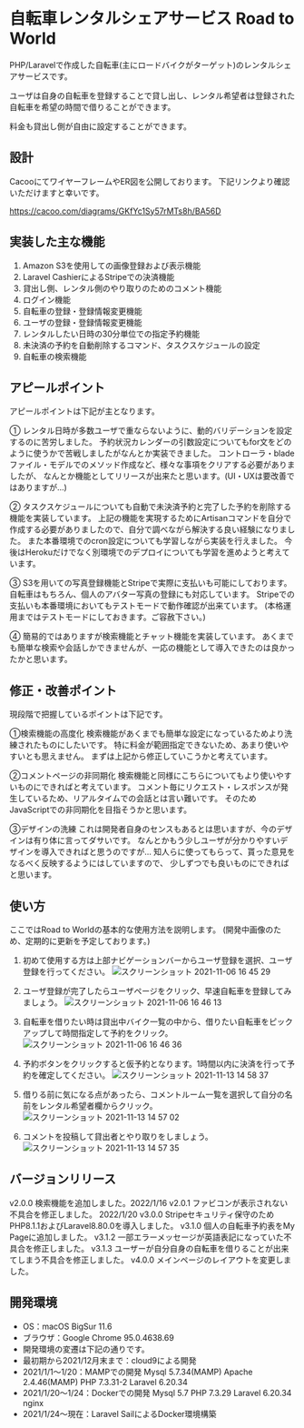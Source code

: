 # 自転車レンタルシェアサービス Road to World

PHP/Laravelで作成した自転車(主にロードバイクがターゲット)のレンタルシェアサービスです。

ユーザは自身の自転車を登録することで貸し出し、レンタル希望者は登録された自転車を希望の時間で借りることができます。

料金も貸出し側が自由に設定することができます。


## 設計
CacooにてワイヤーフレームやER図を公開しております。
下記リンクより確認いただけますと幸いです。

<https://cacoo.com/diagrams/GKfYc1Sy57rMTs8h/BA56D>

## 実装した主な機能
1. Amazon S3を使用しての画像登録および表示機能
2. Laravel CashierによるStripeでの決済機能
3. 貸出し側、レンタル側のやり取りのためのコメント機能
4. ログイン機能
5. 自転車の登録・登録情報変更機能
6. ユーザの登録・登録情報変更機能
7. レンタルしたい日時の30分単位での指定予約機能
8. 未決済の予約を自動削除するコマンド、タスクスケジュールの設定
9. 自転車の検索機能


## アピールポイント
アピールポイントは下記が主となります。

①
レンタル日時が多数ユーザで重ならないように、動的バリデーションを設定するのに苦労しました。
予約状況カレンダーの引数設定についてもfor文をどのように使うかで苦戦しましたがなんとか実装できました。
コントローラ・bladeファイル・モデルでのメソッド作成など、様々な事項をクリアする必要がありましたが、
なんとか機能としてリリースが出来たと思います。(UI・UXは要改善ではありますが…)

②
タスクスケジュールについても自動で未決済予約と完了した予約を削除する機能を実装しています。
上記の機能を実現するためにArtisanコマンドを自分で作成する必要がありましたので、自分で調べながら解決する良い経験になりました。
また本番環境でのcron設定についても学習しながら実装を行えました。
今後はHerokuだけでなく別環境でのデプロイについても学習を進めようと考えています。

③
S3を用いての写真登録機能とStripeで実際に支払いも可能にしております。
自転車はもちろん、個人のアバター写真の登録にも対応しています。
Stripeでの支払いも本番環境においてもテストモードで動作確認が出来ています。
(本格運用まではテストモードにしておきます。ご容赦下さい。)

④
簡易的ではありますが検索機能とチャット機能を実装しています。
あくまでも簡単な検索や会話しかできませんが、一応の機能として導入できたのは良かったかと思います。


## 修正・改善ポイント
現段階で把握しているポイントは下記です。

①検索機能の高度化
検索機能があくまでも簡単な設定になっているためより洗練されたものにしたいです。
特に料金が範囲指定できないため、あまり使いやすいとも思えません。
まずは上記から修正していこうかと考えています。

②コメントページの非同期化
検索機能と同様にこちらについてもより使いやすいものにできればと考えています。
コメント毎にリクエスト・レスポンスが発生しているため、リアルタイムでの会話とは言い難いです。
そのためJavaScriptでの非同期化を目指そうかと思います。

③デザインの洗練
これは開発者自身のセンスもあるとは思いますが、今のデザインは有り体に言ってダサいです。
なんとかもう少しユーザが分かりやすいデザインを導入できればと思うのですが…
知人らに使ってもらって、貰った意見をなるべく反映するようにはしていますので、
少しずつでも良いものにできればと思います。


## 使い方

ここではRoad to Worldの基本的な使用方法を説明します。
(開発中画像のため、定期的に更新を予定しております。)

1. 初めて使用する方は上部ナビゲーションバーからユーザ登録を選択、ユーザ登録を行ってください。
![スクリーンショット 2021-11-06 16 45 29](https://user-images.githubusercontent.com/88781098/140688243-109b2bc9-81ad-462e-9b04-9ec8f37abe83.png)

2. ユーザ登録が完了したらユーザページをクリック、早速自転車を登録してみましょう。
![スクリーンショット 2021-11-06 16 46 13](https://user-images.githubusercontent.com/88781098/140688343-4b1ef96f-a1e9-46cd-8b72-9c8ea5939a7c.png)

3. 自転車を借りたい時は貸出中バイク一覧の中から、借りたい自転車をピックアップして時間指定して予約をクリック。
![スクリーンショット 2021-11-06 16 46 36](https://user-images.githubusercontent.com/88781098/140688408-893e2565-2cf4-405f-8060-6dd004baa554.png)

4. 予約ボタンをクリックすると仮予約となります。1時間以内に決済を行って予約を確定してください。
![スクリーンショット 2021-11-13 14 58 37](https://user-images.githubusercontent.com/88781098/141607796-2c215680-2fab-4f32-bf70-56df6d89604e.png)

5. 借りる前に気になる点があったら、コメントルーム一覧を選択して自分の名前をレンタル希望者欄からクリック。
![スクリーンショット 2021-11-13 14 57 02](https://user-images.githubusercontent.com/88781098/141607733-ac4adeca-af90-4d5c-8964-fa96a7f4b69c.png)

6. コメントを投稿して貸出者とやり取りをしましょう。
![スクリーンショット 2021-11-13 14 57 35](https://user-images.githubusercontent.com/88781098/141607745-aebf1cfc-03e5-467a-a9a8-5805c72c63ba.png)


## バージョンリリース
v2.0.0 検索機能を追加しました。2022/1/16
v2.0.1 ファビコンが表示されない不具合を修正しました。 2022/1/20
v3.0.0 Stripeセキュリティ保守のためPHP8.1.1およびLaravel8.80.0を導入しました。
v3.1.0 個人の自転車予約表をMy Pageに追加しました。
v3.1.2 一部エラーメッセージが英語表記になっていた不具合を修正しました。
v3.1.3 ユーザーが自分自身の自転車を借りることが出来てしまう不具合を修正しました。
v4.0.0 メインページのレイアウトを変更しました。


## 開発環境

* OS：macOS BigSur 11.6
* ブラウザ：Google Chrome 95.0.4638.69
* 開発環境の変遷は下記の通りです。
* 最初期から2021/12月末まで：cloud9による開発
* 2021/1/1〜1/20：MAMPでの開発 Mysql 5.7.34(MAMP) Apache 2.4.46(MAMP) PHP 7.3.31-2 Laravel 6.20.34 
* 2021/1/20〜1/24：Dockerでの開発 Mysql 5.7 PHP 7.3.29 Laravel 6.20.34 nginx
* 2021/1/24〜現在：Laravel SailによるDocker環境構築
